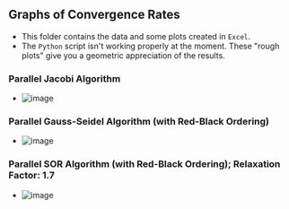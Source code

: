 ## Graphs of Convergence Rates
* This folder contains the data and some plots created in `Excel`.
* The `Python` script isn't working properly at the moment. These "rough plots" give you a geometric appreciation of the results.
  
### Parallel Jacobi Algorithm 
* ![image](https://github.com/user-attachments/assets/8c49ee01-b359-4731-adb1-b01838acfc83)
### Parallel Gauss-Seidel Algorithm (with Red-Black Ordering)
* ![image](https://github.com/user-attachments/assets/d3a89416-84d2-4f16-b8c3-1a9ee0bcb659)

### Parallel SOR Algorithm (with Red-Black Ordering); Relaxation Factor: 1.7
* ![image](https://github.com/user-attachments/assets/a3e67ca3-0567-4388-851c-939aeb0e7505)


